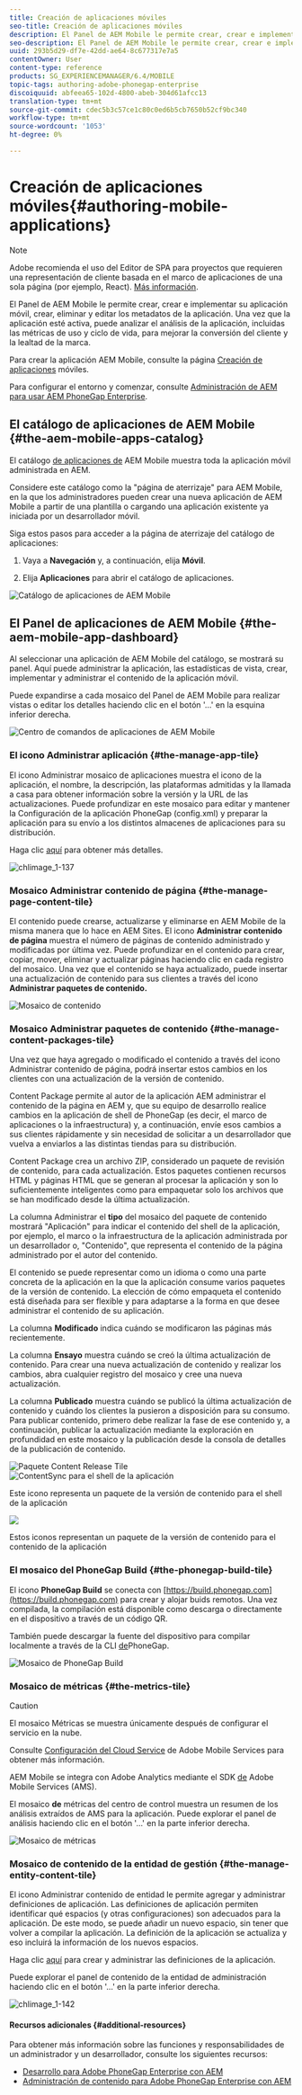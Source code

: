 ```yaml
---
title: Creación de aplicaciones móviles
seo-title: Creación de aplicaciones móviles
description: El Panel de AEM Mobile le permite crear, crear e implementar su aplicación móvil, crear, eliminar y editar los metadatos de la aplicación. Siga esta página para obtener más información.
seo-description: El Panel de AEM Mobile le permite crear, crear e implementar su aplicación móvil, crear, eliminar y editar los metadatos de la aplicación. Siga esta página para obtener más información.
uuid: 293b5d29-df7e-42dd-ae64-8c677317e7a5
contentOwner: User
content-type: reference
products: SG_EXPERIENCEMANAGER/6.4/MOBILE
topic-tags: authoring-adobe-phonegap-enterprise
discoiquuid: abfeea65-102d-4800-abeb-304d61afcc13
translation-type: tm+mt
source-git-commit: cdec5b3c57ce1c80c0ed6b5cb7650b52cf9bc340
workflow-type: tm+mt
source-wordcount: '1053'
ht-degree: 0%

---
```



# Creación de aplicaciones móviles{#authoring-mobile-applications}

>[!NOTE]
>
>Adobe recomienda el uso del Editor de SPA para proyectos que requieren una representación de cliente basada en el marco de aplicaciones de una sola página (por ejemplo, React). [Más información](/help/sites-developing/spa-overview.md).

El Panel de AEM Mobile le permite crear, crear e implementar su aplicación móvil, crear, eliminar y editar los metadatos de la aplicación. Una vez que la aplicación esté activa, puede analizar el análisis de la aplicación, incluidas las métricas de uso y ciclo de vida, para mejorar la conversión del cliente y la lealtad de la marca.

Para crear la aplicación AEM Mobile, consulte la página [Creación de aplicaciones](/help/mobile/building-app-mobile-phonegap.md) móviles.

Para configurar el entorno y comenzar, consulte [Administración de AEM para usar AEM PhoneGap Enterprise](/help/mobile/administer-phonegap.md).

## El catálogo de aplicaciones de AEM Mobile {#the-aem-mobile-apps-catalog}

El catálogo [de aplicaciones de](http://localhost:4502/aem/apps.html/content/phonegap) AEM Mobile muestra toda la aplicación móvil administrada en AEM.

Considere este catálogo como la &quot;página de aterrizaje&quot; para AEM Mobile, en la que los administradores pueden crear una nueva aplicación de AEM Mobile a partir de una plantilla o cargando una aplicación existente ya iniciada por un desarrollador móvil.

Siga estos pasos para acceder a la página de aterrizaje del catálogo de aplicaciones:

1. Vaya a **Navegación** y, a continuación, elija **Móvil**.

1. Elija **Aplicaciones** para abrir el catálogo de aplicaciones.

![Catálogo de aplicaciones de AEM Mobile](assets/chlimage_1-135.png)

## El Panel de aplicaciones de AEM Mobile {#the-aem-mobile-app-dashboard}

Al seleccionar una aplicación de AEM Mobile del catálogo, se mostrará su panel. Aquí puede administrar la aplicación, las estadísticas de vista, crear, implementar y administrar el contenido de la aplicación móvil.

Puede expandirse a cada mosaico del Panel de AEM Mobile para realizar vistas o editar los detalles haciendo clic en el botón &#39;...&#39; en la esquina inferior derecha.

![Centro de comandos de aplicaciones de AEM Mobile](assets/chlimage_1-136.png)

### El icono Administrar aplicación {#the-manage-app-tile}

El icono Administrar mosaico de aplicaciones muestra el icono de la aplicación, el nombre, la descripción, las plataformas admitidas y la llamada a casa para obtener información sobre la versión y la URL de las actualizaciones. Puede profundizar en este mosaico para editar y mantener la Configuración de la aplicación PhoneGap (config.xml) y preparar la aplicación para su envío a los distintos almacenes de aplicaciones para su distribución.

Haga clic [aquí](/help/mobile/phonegap-app-details-tile.md) para obtener más detalles.

![chlimage_1-137](assets/chlimage_1-137.png)

### Mosaico Administrar contenido de página {#the-manage-page-content-tile}

El contenido puede crearse, actualizarse y eliminarse en AEM Mobile de la misma manera que lo hace en AEM Sites. El icono **Administrar contenido de página** muestra el número de páginas de contenido administrado y modificadas por última vez. Puede profundizar en el contenido para crear, copiar, mover, eliminar y actualizar páginas haciendo clic en cada registro del mosaico. Una vez que el contenido se haya actualizado, puede insertar una actualización de contenido para sus clientes a través del icono **Administrar paquetes de contenido.**

![Mosaico de contenido](assets/chlimage_1-138.png)

### Mosaico Administrar paquetes de contenido {#the-manage-content-packages-tile}

Una vez que haya agregado o modificado el contenido a través del icono Administrar contenido de página, podrá insertar estos cambios en los clientes con una actualización de la versión de contenido.

Content Package permite al autor de la aplicación AEM administrar el contenido de la página en AEM y, que su equipo de desarrollo realice cambios en la aplicación de shell de PhoneGap (es decir, el marco de aplicaciones o la infraestructura) y, a continuación, envíe esos cambios a sus clientes rápidamente y sin necesidad de solicitar a un desarrollador que vuelva a enviarlos a las distintas tiendas para su distribución.

Content Package crea un archivo ZIP, considerado un paquete de revisión de contenido, para cada actualización. Estos paquetes contienen recursos HTML y páginas HTML que se generan al procesar la aplicación y son lo suficientemente inteligentes como para empaquetar solo los archivos que se han modificado desde la última actualización.

La columna Administrar el **tipo** del mosaico del paquete de contenido mostrará &quot;Aplicación&quot; para indicar el contenido del shell de la aplicación, por ejemplo, el marco o la infraestructura de la aplicación administrada por un desarrollador o, &quot;Contenido&quot;, que representa el contenido de la página administrado por el autor del contenido.

El contenido se puede representar como un idioma o como una parte concreta de la aplicación en la que la aplicación consume varios paquetes de la versión de contenido. La elección de cómo empaqueta el contenido está diseñada para ser flexible y para adaptarse a la forma en que desee administrar el contenido de su aplicación.

La columna **Modificado** indica cuándo se modificaron las páginas más recientemente.

La columna **Ensayo** muestra cuándo se creó la última actualización de contenido. Para crear una nueva actualización de contenido y realizar los cambios, abra cualquier registro del mosaico y cree una nueva actualización.

La columna **Publicado** muestra cuándo se publicó la última actualización de contenido y cuándo los clientes la pusieron a disposición para su consumo. Para publicar contenido, primero debe realizar la fase de ese contenido y, a continuación, publicar la actualización mediante la exploración en profundidad en este mosaico y la publicación desde la consola de detalles de la publicación de contenido.

![Paquete Content Release Tile](assets/chlimage_1-139.png) ![ContentSync para el shell de la aplicación](do-not-localize/chlimage_1-5.png)

Este icono representa un paquete de la versión de contenido para el shell de la aplicación

![](do-not-localize/chlimage_1-6.png)

Estos iconos representan un paquete de la versión de contenido para el contenido de la aplicación

### El mosaico del PhoneGap Build {#the-phonegap-build-tile}

El icono **PhoneGap Build** se conecta con [https://build.phonegap.com](https://build.phonegap.com) para crear y alojar buids remotos. Una vez compilada, la compilación está disponible como descarga o directamente en el dispositivo a través de un código QR.

También puede descargar la fuente del dispositivo para compilar localmente a través de la CLI [de](https://docs.phonegap.com/en/3.5.0/guide_cli_index.md.html)PhoneGap.

![Mosaico de PhoneGap Build](assets/chlimage_1-140.png)

### Mosaico de métricas {#the-metrics-tile}

>[!CAUTION]
>
>El mosaico Métricas se muestra únicamente después de configurar el servicio en la nube.
>
>Consulte [Configuración del Cloud Service](/help/mobile/configure-adobe-mobile-cloud-service.md) de Adobe Mobile Services para obtener más información.

AEM Mobile se integra con Adobe Analytics mediante el SDK [de](https://www.adobe.com/ca/solutions/digital-marketing/mobile-services/app-sdk.html) Adobe Mobile Services (AMS).

El mosaico **de** métricas del centro de control muestra un resumen de los análisis extraídos de AMS para la aplicación. Puede explorar el panel de análisis haciendo clic en el botón &#39;...&#39; en la parte inferior derecha.

![Mosaico de métricas](assets/chlimage_1-141.png)

### Mosaico de contenido de la entidad de gestión {#the-manage-entity-content-tile}

El icono Administrar contenido de entidad le permite agregar y administrar definiciones de aplicación. Las definiciones de aplicación permiten identificar qué espacios (y otras configuraciones) son adecuados para la aplicación. De este modo, se puede añadir un nuevo espacio, sin tener que volver a compilar la aplicación. La definición de la aplicación se actualiza y eso incluirá la información de los nuevos espacios.

Haga clic [aquí](/help/mobile/phonegap-app-definitions.md) para crear y administrar las definiciones de la aplicación.

Puede explorar el panel de contenido de la entidad de administración haciendo clic en el botón &#39;...&#39; en la parte inferior derecha.

![chlimage_1-142](assets/chlimage_1-142.png)

#### Recursos adicionales {#additional-resources}

Para obtener más información sobre las funciones y responsabilidades de un administrador y un desarrollador, consulte los siguientes recursos:

* [Desarrollo para Adobe PhoneGap Enterprise con AEM](/help/mobile/developing-in-phonegap.md)
* [Administración de contenido para Adobe PhoneGap Enterprise con AEM](/help/mobile/administer-phonegap.md)

